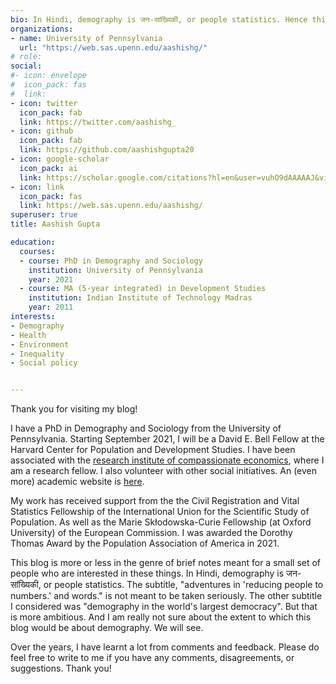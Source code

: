 ```yaml
---
bio: In Hindi, demography is जन-सांख्यिकी, or people statistics. Hence this blog.  
organizations:
- name: University of Pennsylvania
  url: "https://web.sas.upenn.edu/aashishg/"
# role: 
social:
#- icon: envelope
#  icon_pack: fas
#  link: 
- icon: twitter
  icon_pack: fab
  link: https://twitter.com/aashishg_
- icon: github
  icon_pack: fab
  link: https://github.com/aashishgupta20
- icon: google-scholar
  icon_pack: ai
  link: https://scholar.google.com/citations?hl=en&user=vuhO9dAAAAAJ&view_op=list_works&sortby=pubdate
- icon: link 
  icon_pack: fas
  link: https://web.sas.upenn.edu/aashishg/
superuser: true
title: Aashish Gupta

education:
  courses:
  - course: PhD in Demography and Sociology
    institution: University of Pennsylvania
    year: 2021
  - course: MA (5-year integrated) in Development Studies
    institution: Indian Institute of Technology Madras
    year: 2011
interests:
- Demography
- Health
- Environment
- Inequality
- Social policy


---
```


Thank you for visiting my blog! 

I have a PhD in Demography and Sociology from the University of Pennsylvania. Starting September 2021, I will be a David E. Bell Fellow at the Harvard Center for Population and Development Studies. I have been associated with the [research institute of compassionate economics](https://riceinstitute.org/), where I am a research fellow. I also volunteer with other social initiatives. An (even more) academic website is [here](https://web.sas.upenn.edu/aashishg/). 

My work has received support from the the Civil Registration and Vital Statistics Fellowship of the International Union for the Scientific Study of Population. As well as the Marie Skłodowska-Curie Fellowship (at Oxford University) of the European Commission. I was awarded the Dorothy Thomas Award by the Population Association of America in 2021.

This blog is more or less in the genre of brief notes meant for a small set of people who are interested in these things. In Hindi, demography is जन-सांख्यिकी, or people statistics. The subtitle, "adventures in 'reducing people to numbers.' and words." is not meant to be taken seriously. The other subtitle I considered was "demography in the world's largest democracy". But that is more ambitious. And I am really not sure about the extent to which this blog would be about demography. We will see.

Over the years, I have learnt a lot from comments and feedback. Please do feel free to write to me if you have any comments, disagreements, or suggestions. Thank you!  


